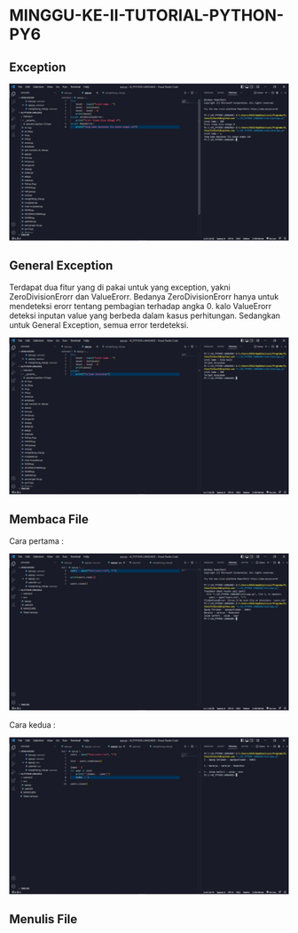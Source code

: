 # MINGGU-KE-II-TUTORIAL-PYTHON-PY6

## Exception

<IMG src="https://github.com/rosalarasati/MINGGU-KE-II-TUTORIAL-PYTHON-PY6/blob/eaa7d95ca26d61d9f252bf8dc92f406211a2c084/IMG-20221016-WA0070.jpg">


## General Exception

Terdapat dua fitur yang di pakai untuk yang exception, yakni ZeroDivisionErorr dan ValueErorr. Bedanya ZeroDivisionErorr hanya untuk mendeteksi erorr tentang pembagian terhadap angka 0. kalo ValueErorr deteksi inputan value yang berbeda dalam kasus perhitungan. Sedangkan untuk General Exception, semua error terdeteksi.

<IMG src="https://github.com/rosalarasati/MINGGU-KE-II-TUTORIAL-PYTHON-PY6/blob/b269e6829c379fcbc831e67695ba275c97318788/IMG-20221016-WA0071.jpg">


## Membaca File

Cara pertama : 

<IMG src="https://github.com/rosalarasati/MINGGU-KE-II-TUTORIAL-PYTHON-PY6/blob/039583963beb024187cc42bf289c22083e3f43ad/IMG-20221016-WA0072.jpg">

Cara kedua :

<IMG src="https://github.com/rosalarasati/MINGGU-KE-II-TUTORIAL-PYTHON-PY6/blob/039583963beb024187cc42bf289c22083e3f43ad/IMG-20221016-WA0074.jpg">


## Menulis File
